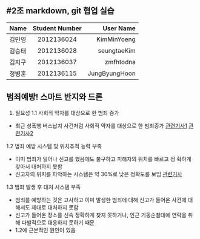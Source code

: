 #**2조** markdown, git 협업 실습
---
| Name          | Student Number         | User Name   |
| ------------- |:----------------------:|------------:|
| 김민영         | 2012136024             |KimMinYoeng  |
| 김승태         | 2012136028             |seungtaeKim  |
| 김지구         | 2012136037             |zmfhtodna    |
| 정병훈         | 2012136115             |JungByungHoon|


## **범죄예방!** 스마트 반지와 드론

1. 필요성
  1.1 사회적 약자를 대상으로 한 범죄 증가
  - 최근 성폭행 버스납치 사건처럼 사회적 약자를 대상으로 한 범죄증가
[관련기사1](http://www.kyeongin.com/main/view.php?key=20160905010001127)
[관련기사2](http://www.hani.co.kr/arti/society/society_general/745689.html)

  1.2 범죄 예방 시스템 및 위치추적 능력 부족
   - 이미 범죄가 일어나 신고를 했음에도 불구하고 피해자의 위치를 빠르고 정  확하게 찾아서 대처하지 못함
   - 신고자의 위치를 파악하는 시스템은 약 30%로 낮은 정확도를 보임
[관련기사](http://www.hani.co.kr/arti/society/society_general/745689.html)

  1.3 범죄 발생 후 대처 시스템 부족
   - 범죄를 예방하는 것은 고사하고 이미 발생한 범죄에 대해 신고가 들어온 사건에 대해서도 제대로 대처하지 못함
   - 신고가 들어온 장소를 신속 정확하게 찾지 못하거나, 인근 기동순찰대에 연락을 취해 다발적으로 대응하지 못하기 때문
   -  1.2에 근본적인 원인이 있음
     
  
                                 
                                       